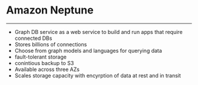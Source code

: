 # Amazon Neptune
---
- Graph DB service as a web service to build and run apps that require connected DBs
- Stores billions of connections
- Choose from graph models and languages for querying data
- fault-tolerant storage
- conintious backup to S3
- Available across three AZs
- Scales storage capacity with encyrption of data at rest and in transit
